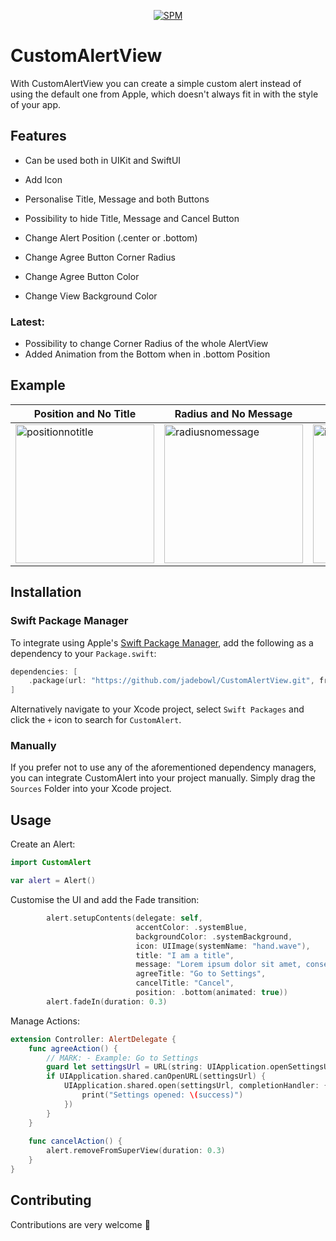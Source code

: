 <p align="center">
   <a href="https://github.com/apple/swift-package-manager">
      <img src="https://img.shields.io/badge/Swift%20Package%20Manager-compatible-brightgreen.svg" alt="SPM">
   </a>
</p>

# CustomAlertView

<p align="left">
With CustomAlertView you can create a simple custom alert instead of using the default one from Apple, which doesn't always fit in with the style of your app.
</p>

## Features
- Can be used both in UIKit and SwiftUI
 
- Add Icon
- Personalise Title, Message and both Buttons
- Possibility to hide Title, Message and Cancel Button
- Change Alert Position (.center or .bottom)
- Change Agree Button Corner Radius
- Change Agree Button Color
- Change View Background Color

### Latest:
- Possibility to change Corner Radius of the whole AlertView
- Added Animation from the Bottom when in .bottom Position

## Example
| Position and No Title | Radius and No Message | Icon and Color | One Button |
| ------------- | ------------- | ------------- | ------------- |
| <img src="https://i.ibb.co/BqSsqfS/positionmessage.png" alt="positionnotitle" width="222"> | <img src="https://i.ibb.co/KV48H8z/onlytitlecorner.png" alt="radiusnomessage" width="222"> | <img src="https://i.ibb.co/fGwxSr4/icontitle.png" alt="iconandcolor" width="222"> | <img src="https://i.ibb.co/Jm4kZP4/onebutton.png" alt="onebutton" width="222"> |

## Installation

### Swift Package Manager

To integrate using Apple's [Swift Package Manager](https://swift.org/package-manager/), add the following as a dependency to your `Package.swift`:

```swift
dependencies: [
    .package(url: "https://github.com/jadebowl/CustomAlertView.git", from: "1.0.0")
]
```

Alternatively navigate to your Xcode project, select `Swift Packages` and click the `+` icon to search for `CustomAlert`.

### Manually

If you prefer not to use any of the aforementioned dependency managers, you can integrate CustomAlert into your project manually. Simply drag the `Sources` Folder into your Xcode project.

## Usage

Create an Alert:
```swift
import CustomAlert

var alert = Alert()
```

Customise the UI and add the Fade transition:
```swift
        alert.setupContents(delegate: self,
                            accentColor: .systemBlue,
                            backgroundColor: .systemBackground,
                            icon: UIImage(systemName: "hand.wave"),
                            title: "I am a title",
                            message: "Lorem ipsum dolor sit amet, consectetur adipiscing elit, sed do eiusmod tempor incididunt ut labore et dolore magna aliqua.",
                            agreeTitle: "Go to Settings",
                            cancelTitle: "Cancel",
                            position: .bottom(animated: true))
        alert.fadeIn(duration: 0.3)
```

Manage Actions:
```swift
extension Controller: AlertDelegate {
    func agreeAction() {
        // MARK: - Example: Go to Settings
        guard let settingsUrl = URL(string: UIApplication.openSettingsURLString) else { return }
        if UIApplication.shared.canOpenURL(settingsUrl) {
            UIApplication.shared.open(settingsUrl, completionHandler: { (success) in
                print("Settings opened: \(success)")
            })
        }
    }
    
    func cancelAction() {
        alert.removeFromSuperView(duration: 0.3)
    }
}
```

## Contributing
Contributions are very welcome 🙌

